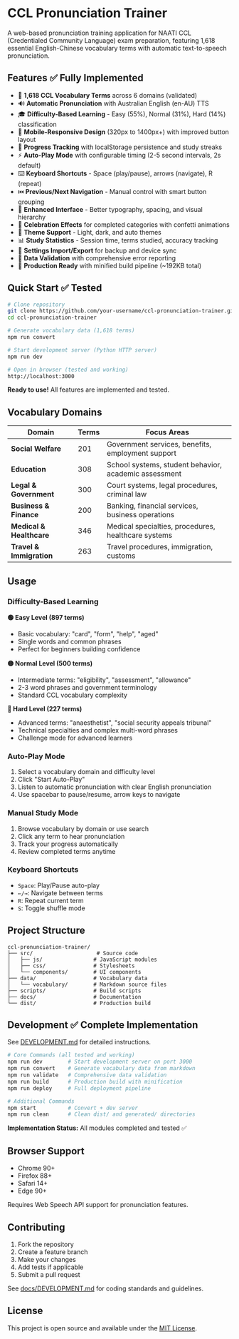 # CCL Pronunciation Trainer

A web-based pronunciation training application for NAATI CCL (Credentialed Community Language) exam preparation, featuring 1,618 essential English-Chinese vocabulary terms with automatic text-to-speech pronunciation.

## Features ✅ Fully Implemented

- 🎯 **1,618 CCL Vocabulary Terms** across 6 domains (validated)
- 🔊 **Automatic Pronunciation** with Australian English (en-AU) TTS
- 🎓 **Difficulty-Based Learning** - Easy (55%), Normal (31%), Hard (14%) classification
- 📱 **Mobile-Responsive Design** (320px to 1400px+) with improved button layout
- 💾 **Progress Tracking** with localStorage persistence and study streaks
- ⚡ **Auto-Play Mode** with configurable timing (2-5 second intervals, 2s default)
- ⌨️ **Keyboard Shortcuts** - Space (play/pause), arrows (navigate), R (repeat)
- ⏮️ **Previous/Next Navigation** - Manual control with smart button grouping
- 🎨 **Enhanced Interface** - Better typography, spacing, and visual hierarchy
- 🎉 **Celebration Effects** for completed categories with confetti animations
- 🌙 **Theme Support** - Light, dark, and auto themes
- 📊 **Study Statistics** - Session time, terms studied, accuracy tracking
- 🔄 **Settings Import/Export** for backup and device sync
- 📝 **Data Validation** with comprehensive error reporting
- 🚀 **Production Ready** with minified build pipeline (~192KB total)

## Quick Start ✅ Tested

```bash
# Clone repository
git clone https://github.com/your-username/ccl-pronunciation-trainer.git
cd ccl-pronunciation-trainer

# Generate vocabulary data (1,618 terms)
npm run convert

# Start development server (Python HTTP server)
npm run dev

# Open in browser (tested and working)
http://localhost:3000
```

**Ready to use!** All features are implemented and tested.

## Vocabulary Domains

| Domain                   | Terms | Focus Areas                                           |
| ------------------------ | ----- | ----------------------------------------------------- |
| **Social Welfare**       | 201   | Government services, benefits, employment support     |
| **Education**            | 308   | School systems, student behavior, academic assessment |
| **Legal & Government**   | 300   | Court systems, legal procedures, criminal law         |
| **Business & Finance**   | 200   | Banking, financial services, business operations      |
| **Medical & Healthcare** | 346   | Medical specialties, procedures, healthcare systems   |
| **Travel & Immigration** | 263   | Travel procedures, immigration, customs               |

## Usage

### Difficulty-Based Learning

**🟢 Easy Level (897 terms)**
- Basic vocabulary: "card", "form", "help", "aged"
- Single words and common phrases
- Perfect for beginners building confidence

**🟡 Normal Level (500 terms)**
- Intermediate terms: "eligibility", "assessment", "allowance"
- 2-3 word phrases and government terminology
- Standard CCL vocabulary complexity

**🔴 Hard Level (227 terms)**
- Advanced terms: "anaesthetist", "social security appeals tribunal"
- Technical specialties and complex multi-word phrases
- Challenge mode for advanced learners

### Auto-Play Mode

1. Select a vocabulary domain and difficulty level
2. Click "Start Auto-Play"
3. Listen to automatic pronunciation with clear English pronunciation
4. Use spacebar to pause/resume, arrow keys to navigate

### Manual Study Mode

1. Browse vocabulary by domain or use search
2. Click any term to hear pronunciation
3. Track your progress automatically
4. Review completed terms anytime

### Keyboard Shortcuts

- `Space`: Play/Pause auto-play
- `←/→`: Navigate between terms
- `R`: Repeat current term
- `S`: Toggle shuffle mode

## Project Structure

```
ccl-pronunciation-trainer/
├── src/                    # Source code
│   ├── js/                # JavaScript modules
│   ├── css/               # Stylesheets
│   └── components/        # UI components
├── data/                  # Vocabulary data
│   └── vocabulary/        # Markdown source files
├── scripts/               # Build scripts
├── docs/                  # Documentation
└── dist/                  # Production build
```

## Development ✅ Complete Implementation

See [DEVELOPMENT.md](docs/DEVELOPMENT.md) for detailed instructions.

```bash
# Core Commands (all tested and working)
npm run dev        # Start development server on port 3000
npm run convert    # Generate vocabulary data from markdown
npm run validate   # Comprehensive data validation
npm run build      # Production build with minification
npm run deploy     # Full deployment pipeline

# Additional Commands
npm start          # Convert + dev server
npm run clean      # Clean dist/ and generated/ directories
```

**Implementation Status:** All modules completed and tested ✅

## Browser Support

- Chrome 90+
- Firefox 88+
- Safari 14+
- Edge 90+

Requires Web Speech API support for pronunciation features.

## Contributing

1. Fork the repository
2. Create a feature branch
3. Make your changes
4. Add tests if applicable
5. Submit a pull request

See [docs/DEVELOPMENT.md](docs/DEVELOPMENT.md) for coding standards and guidelines.

## License

This project is open source and available under the [MIT License](LICENSE).
